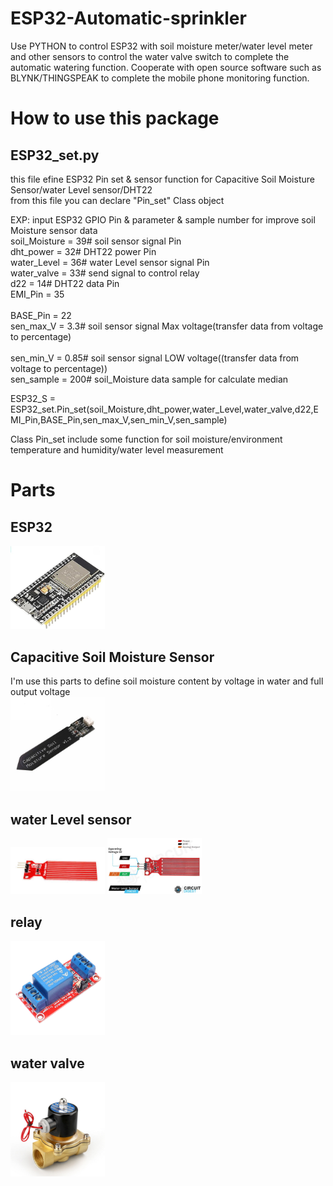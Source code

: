 ESP32-Automatic-sprinkler
==========================
Use PYTHON to control ESP32 with soil moisture meter/water level meter and other sensors to control the water valve switch to complete the automatic watering function. Cooperate with open source software such as BLYNK/THINGSPEAK to complete the mobile phone monitoring function.

How to use this package
==========================
ESP32_set.py
--------------------------
this file efine ESP32 Pin set & sensor function for Capacitive Soil Moisture Sensor/water Level sensor/DHT22<br/>
from this file you can declare "Pin_set" Class object<br/>

EXP: input ESP32 GPIO Pin & parameter & sample number for improve soil Moisture sensor data<br/>
soil_Moisture = 39# soil sensor signal Pin<br/>
dht_power = 32# DHT22 power Pin<br/>
water_Level = 36# water Level sensor signal Pin<br/>
water_valve = 33# send signal to control relay<br/>
d22 = 14# DHT22 data Pin<br/>
EMI_Pin = 35<br/>      
BASE_Pin = 22<br/>
sen_max_V = 3.3# soil sensor signal Max voltage(transfer data from voltage to percentage)<br/>    
sen_min_V = 0.85# soil sensor signal LOW voltage((transfer data from voltage to percentage))<br/>
sen_sample = 200# soil_Moisture data sample for calculate median<br/>

ESP32_S = ESP32_set.Pin_set(soil_Moisture,dht_power,water_Level,water_valve,d22,EMI_Pin,BASE_Pin,sen_max_V,sen_min_V,sen_sample)<br/>

Class Pin_set include some function for soil moisture/environment temperature and humidity/water level measurement

Parts
==========================

ESP32
--------------------------
<img src="https://github.com/tyhsup/ESP32-Automatic-sprinkler/raw/main/photo/ESP32.jpg" width='30%' height='30%'>

Capacitive Soil Moisture Sensor
--------------------------
I'm use this parts to define soil moisture content by voltage in water and full output voltage<br/>
<img src="https://github.com/tyhsup/ESP32-Automatic-sprinkler/raw/main/photo/Capacitive-Soil-Moisture-Sensor.jpg" width='30%' height='30%'>

water Level sensor
--------------------------
<img src="https://github.com/tyhsup/ESP32-Automatic-sprinkler/raw/main/photo/Water-Level-Sensor.jpg" width='30%' height='30%'>

<img src="https://github.com/tyhsup/ESP32-Automatic-sprinkler/raw/main/photo/Water-Level-Sensor-Pinout.jpg" width='30%' height='30%'>

relay
--------------------------
<img src="https://github.com/tyhsup/ESP32-Automatic-sprinkler/raw/main/photo/relay.png" width='30%' height='30%'>

water valve
--------------------------
<img src="https://github.com/tyhsup/ESP32-Automatic-sprinkler/raw/main/photo/water-valve.jpg" width='30%' height='30%'>

